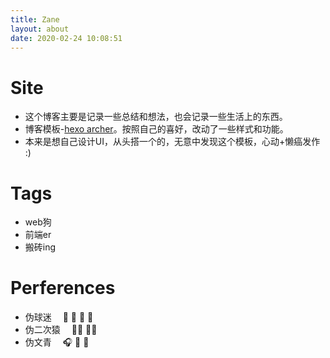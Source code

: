 ```yaml
---
title: Zane
layout: about
date: 2020-02-24 10:08:51
---
```


# Site
* 这个博客主要是记录一些总结和想法，也会记录一些生活上的东西。
* 博客模板-[hexo archer](https://github.com/fi3ework/hexo-theme-archer)。按照自己的喜好，改动了一些样式和功能。
* 本来是想自己设计UI，从头搭一个的，无意中发现这个模板，心动+懒癌发作 :)

# Tags
* web狗
* 前端er
* 搬砖ing

# Perferences
* 伪球迷 &emsp;🎱 🏸 🏓 🏀
* 伪二次猿 &emsp;👧🏻 👧🏼
* 伪文青 &emsp;🎧 🕺 🎨